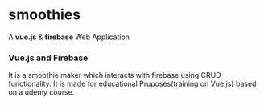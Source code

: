 # smoothies
A **vue.js** & **firebase** Web Application


### Vue.js and Firebase
It is a smoothie maker which interacts with firebase using CRUD functionality. It is made for educational Pruposes(training on Vue.js) based on a udemy course.
